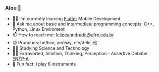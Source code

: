 ### Alou 👋

- 👨‍💻 I’m currently learning [Flutter](https://github.com/flutter/flutter) Mobile Development
- 💬 Ask me about basic and intermediate programming concepts, C++, Python, Linux Enviroment
- 📫 How to reach me: felipeanndrade@ufrn.edu.br
- 😄 Pronouns: he/him, он/ему, ele/dele, 他
- 👨‍🚀 Studying Science and Technology
- 👨‍🔬 Extraverted, Intuition, Thinking, Perception - Assertive Debater [ENTP-A](https://www.16personalities.com/entp-personality)
- 🤠 Fun fact: I play 6 instruments



